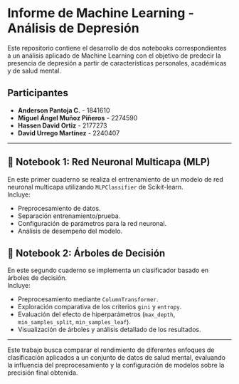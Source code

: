 # Informe de Machine Learning - Análisis de Depresión

Este repositorio contiene el desarrollo de dos notebooks correspondientes a un análisis aplicado de Machine Learning con el objetivo de predecir la presencia de depresión a partir de características personales, académicas y de salud mental.

## Participantes
- **Anderson Pantoja C.** - 1841610  
- **Miguel Ángel Muñoz Piñeros** - 2274590  
- **Hassen David Ortiz** - 2177273
- **David Urrego Martínez** - 2240407

---

## 📓 Notebook 1: Red Neuronal Multicapa (MLP)
En este primer cuaderno se realiza el entrenamiento de un modelo de red neuronal multicapa utilizando `MLPClassifier` de Scikit-learn.  
Incluye:
- Preprocesamiento de datos.
- Separación entrenamiento/prueba.
- Configuración de parámetros para la red neuronal.
- Análisis de desempeño del modelo.

## 🌳 Notebook 2: Árboles de Decisión
En este segundo cuaderno se implementa un clasificador basado en árboles de decisión.  
Incluye:
- Preprocesamiento mediante `ColumnTransformer`.
- Exploración comparativa de los criterios `gini` y `entropy`.
- Evaluación del efecto de hiperparámetros (`max_depth`, `min_samples_split`, `min_samples_leaf`).
- Visualización de árboles y análisis detallado de los resultados.

---

Este trabajo busca comparar el rendimiento de diferentes enfoques de clasificación aplicados a un conjunto de datos de salud mental, evaluando la influencia del preprocesamiento y la configuración de modelos sobre la precisión final obtenida.
